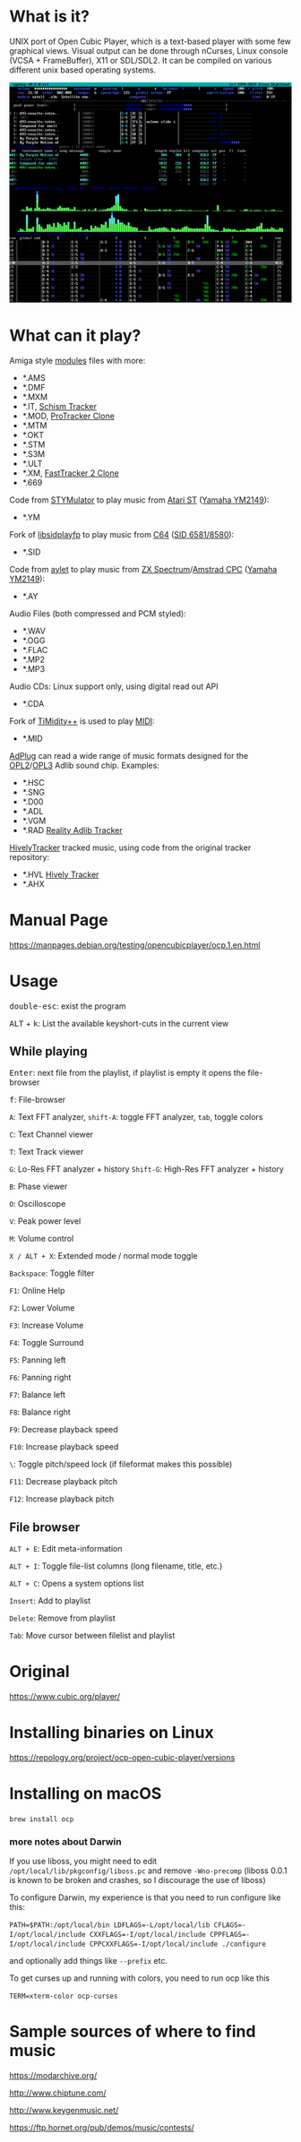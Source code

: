 # What is it?

UNIX port of Open Cubic Player, which is a text-based player with some few graphical views. Visual output can be done through nCurses, Linux console (VCSA + FrameBuffer), X11 or SDL/SDL2. It can be compiled on various different unix based operating systems.

![Screenshot](doc/screenshot-01.png)

# What can it play?

Amiga style [modules](https://en.wikipedia.org/wiki/Module_file) files with more:
- \*.AMS
- \*.DMF
- \*.MXM
- \*.IT, [Schism Tracker](http://schismtracker.org/)
- \*.MOD, [ProTracker Clone](https://github.com/8bitbubsy/pt2-clone)
- \*.MTM
- \*.OKT
- \*.STM
- \*.S3M
- \*.ULT
- \*.XM, [FastTracker 2 Clone](https://github.com/8bitbubsy/ft2-clone)
- \*.669

Code from [STYMulator](http://atariarea.krap.pl/stymulator/) to play music from [Atari ST](https://en.wikipedia.org/wiki/Atari_ST#Technical_specifications) \([Yamaha YM2149](https://en.wikipedia.org/wiki/General_Instrument_AY-3-8910)\):
- \*.YM

Fork of [libsidplayfp](https://sourceforge.net/p/sidplay-residfp/wiki/Home/) to play music from [C64](https://en.wikipedia.org/wiki/Commodore_64) \([SID 6581/8580](https://en.wikipedia.org/wiki/MOS_Technology_6581)\):
- \*.SID

Code from [aylet](http://www.svgalib.org/rus/aylet.html) to play music from [ZX Spectrum](https://en.wikipedia.org/wiki/ZX_Spectrum)/[Amstrad CPC](https://en.wikipedia.org/wiki/Amstrad_CPC) \([Yamaha YM2149](https://en.wikipedia.org/wiki/General_Instrument_AY-3-8910)\):
- \*.AY

Audio Files (both compressed and PCM styled):
- \*.WAV
- \*.OGG
- \*.FLAC
- \*.MP2
- \*.MP3

Audio CDs: Linux support only, using digital read out API
- \*.CDA

Fork of [TiMidity++](http://timidity.sourceforge.net/) is used to play [MIDI](https://en.wikipedia.org/wiki/MIDI#General_MIDI):
- \*.MID

[AdPlug](http://adplug.github.io/) can read a wide range of music formats designed for the [OPL2](https://en.wikipedia.org/wiki/Yamaha_YM3812)/[OPL3](https://en.wikipedia.org/wiki/Yamaha_YMF262) Adlib sound chip. Examples:
- \*.HSC
- \*.SNG
- \*.D00
- \*.ADL
- \*.VGM
- \*.RAD [Reality Adlib Tracker](https://www.3eality.com/productions/reality-adlib-tracker)

[HivelyTracker](http://www.hivelytracker.co.uk/) tracked music, using code from the original tracker repository:
- \*.HVL [Hively Tracker](https://github.com/pete-gordon/hivelytracker)
- \*.AHX

# Manual Page

https://manpages.debian.org/testing/opencubicplayer/ocp.1.en.html

# Usage

<kbd>double-esc</kbd>: exist the program

<kbd>ALT</kbd> + <kbd>k</kbd>: List the available keyshort-cuts in the current view

## While playing

<kbd>Enter</kbd>: next file from the playlist, if playlist is empty it opens the file-browser

<kbd>f</kbd>: File-browser

`A`: Text FFT analyzer, `shift-A`: toggle FFT analyzer, `tab`, toggle colors

`C`: Text Channel viewer

`T`: Text Track viewer

`G`: Lo-Res FFT analyzer + history
`Shift-G`: High-Res FFT analyzer + history

`B`: Phase viewer

`O`: Oscilloscope

`V`: Peak power level

`M`: Volume control

`X / ALT + X`: Extended mode / normal mode toggle

`Backspace`: Toggle filter

`F1`: Online Help

`F2`: Lower Volume

`F3`: Increase Volume

`F4`: Toggle Surround

`F5`: Panning left

`F6`: Panning right

`F7`: Balance left

`F8`: Balance right

`F9`: Decrease playback speed

`F10`: Increase playback speed

`\`: Toggle pitch/speed lock (if fileformat makes this possible)

`F11`: Decrease playback pitch

`F12`: Increase playback pitch

## File browser

`ALT + E`: Edit meta-information

`ALT + I`: Toggle file-list columns (long filename, title, etc.)

`ALT + C`: Opens a system options list

`Insert`: Add to playlist

`Delete`: Remove from playlist

`Tab`: Move cursor between filelist and playlist

# Original

https://www.cubic.org/player/

# Installing binaries on Linux

https://repology.org/project/ocp-open-cubic-player/versions

# Installing on macOS

`brew install ocp`

### more notes about Darwin

If you use liboss, you might need to edit `/opt/local/lib/pkgconfig/liboss.pc` and remove `-Wno-precomp` (liboss 0.0.1 is known to be broken and crashes, so I discourage the use of liboss)

To configure Darwin, my experience is that you need to run configure like this:

`PATH=$PATH:/opt/local/bin LDFLAGS=-L/opt/local/lib CFLAGS=-I/opt/local/include CXXFLAGS=-I/opt/local/include CPPFLAGS=-I/opt/local/include CPPCXXFLAGS=-I/opt/local/include ./configure`

and optionally add things like `--prefix` etc.

To get curses up and running with colors, you need to run ocp like this

`TERM=xterm-color ocp-curses`

# Sample sources of where to find music

https://modarchive.org/

http://www.chiptune.com/

http://www.keygenmusic.net/

https://ftp.hornet.org/pub/demos/music/contests/
